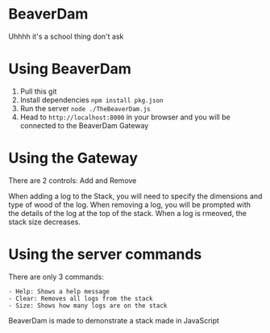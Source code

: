 # BeaverDam
Uhhhh it's a school thing don't ask

# Using BeaverDam

1) Pull this git
2) Install dependencies `npm install pkg.json`
3) Run the server `node ./TheBeaverDam.js`
4) Head to `http://localhost:8000` in your browser and you will be connected to the BeaverDam Gateway

# Using the Gateway

There are 2 controls: Add and Remove

When adding a log to the Stack, you will need to specify the dimensions and type of wood of the log.
When removing a log, you will be prompted with the details of the log at the top of the stack.
When a log is rmeoved, the stack size decreases.

# Using the server commands

There are only 3 commands:

```
- Help: Shows a help message
- Clear: Removes all logs from the stack
- Size: Shows how many logs are on the stack
```

BeaverDam is made to demonstrate a stack made in JavaScript
